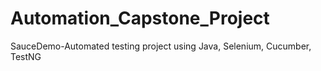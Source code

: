 # Automation_Capstone_Project
SauceDemo-Automated testing project using Java, Selenium, Cucumber, TestNG 
